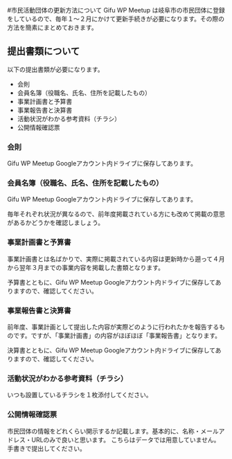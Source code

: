 #市民活動団体の更新方法について
Gifu WP Meetup は岐阜市の市民団体に登録をしているので、毎年１〜２月にかけて更新手続きが必要になります。その際の方法を簡素にまとめておきます。

## 提出書類について
以下の提出書類が必要になります。

- 会則
- 会員名簿（役職名、氏名、住所を記載したもの）
- 事業計画書と予算書
- 事業報告書と決算書
- 活動状況がわかる参考資料（チラシ）
- 公開情報確認票

### 会則
Gifu WP Meetup Googleアカウント内ドライブに保存してあります。

### 会員名簿（役職名、氏名、住所を記載したもの）
Gifu WP Meetup Googleアカウント内ドライブに保存してあります。

毎年それぞれ状況が異なるので、前年度掲載されている方にも改めて掲載の意思があるかどうかを確認しましょう。

### 事業計画書と予算書
事業計画書とは名ばかりで、実際に掲載されている内容は更新時から遡って４月から翌年３月までの事業内容を掲載した書類となります。

予算書とともに、Gifu WP Meetup Googleアカウント内ドライブに保存してありますので、確認してください。

### 事業報告書と決算書
前年度、事業計画として提出した内容が実際どのように行われたかを報告するものです。ですが、「事業計画書」の内容がほぼほぼ「事業報告書」となります。

決算書とともに、Gifu WP Meetup Googleアカウント内ドライブに保存してありますので、確認してください。

### 活動状況がわかる参考資料（チラシ）
いつも設置しているチラシを１枚添付してください。

### 公開情報確認票
市民団体の情報をどれくらい開示するか記載します。基本的に、名称・メールアドレス・URLのみで良いと思います。
こちらはデータでは用意していません。手書きで提出してください。
